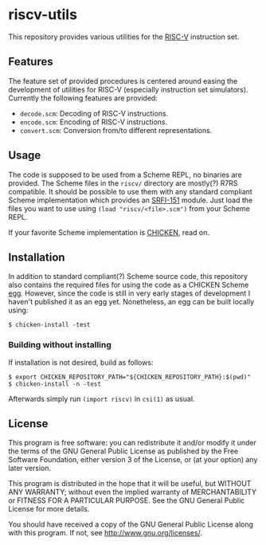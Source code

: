 # riscv-utils

This repository provides various utilities for the [RISC-V][riscv website] instruction set.

## Features

The feature set of provided procedures is centered around easing the
development of utilities for RISC-V (especially instruction set
simulators). Currently the following features are provided:

* `decode.scm`: Decoding of RISC-V instructions.
* `encode.scm`: Encoding of RISC-V instructions.
* `convert.scm`: Conversion from/to different representations.

## Usage

The code is supposed to be used from a Scheme REPL, no binaries are
provided. The Scheme files in the `riscv/` directory are mostly(?)
R7RS compatible. It should be possible to use them with any
standard compliant Scheme implementation which provides an
[SRFI-151][srfi-151] module. Just load the files you want to use
using `(load "riscv/<file>.scm")` from your Scheme REPL.

If your favorite Scheme implementation is [CHICKEN][call-cc], read on.

## Installation

In addition to standard compliant(?) Scheme source code, this repository
also contains the required files for using the code as a CHICKEN Scheme
[egg][call-cc eggs]. However, since the code is still in very early
stages of development I haven't published it as an egg yet. Nonetheless,
an egg can be built locally using:

	$ chicken-install -test

### Building without installing

If installation is not desired, build as follows:

	$ export CHICKEN_REPOSITORY_PATH="${CHICKEN_REPOSITORY_PATH}:$(pwd)"
	$ chicken-install -n -test

Afterwards simply run `(import riscv)` in `csi(1)` as usual.

## License

This program is free software: you can redistribute it and/or modify it
under the terms of the GNU General Public License as published by the
Free Software Foundation, either version 3 of the License, or (at your
option) any later version.

This program is distributed in the hope that it will be useful, but
WITHOUT ANY WARRANTY; without even the implied warranty of
MERCHANTABILITY or FITNESS FOR A PARTICULAR PURPOSE. See the GNU General
Public License for more details.

You should have received a copy of the GNU General Public License along
with this program. If not, see <http://www.gnu.org/licenses/>.

[riscv website]: https://riscv.org/
[srfi-151]: https://srfi.schemers.org/srfi-151/srfi-151.html
[call-cc]: https://call-cc.org
[call-cc eggs]: https://eggs.call-cc.org/

